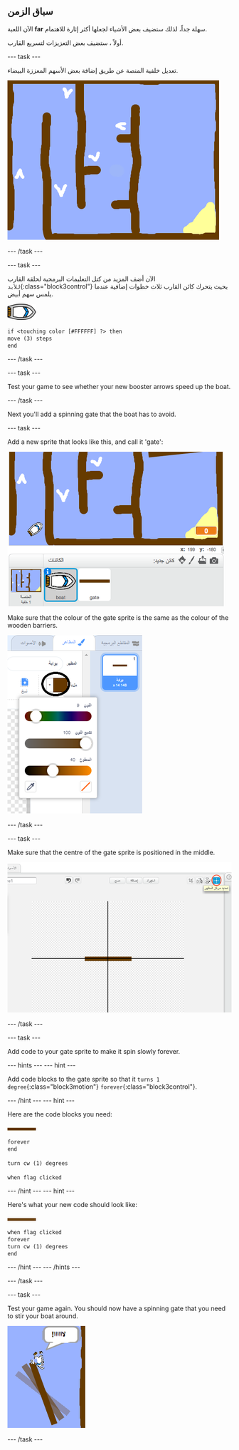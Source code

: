 ## سباق الزمن

الآن اللعبة **far** سهلة جداً، لذلك ستضيف بعض الأشياء لجعلها أكثر إثارة للاهتمام.

أولاً ، ستضيف بعض التعزيزات لتسريع القارب.

\--- task \---

تعديل خلفية المنصة عن طريق إضافة بعض الأسهم المعززة البيضاء.

![لقطة الشاشة](images/boat-boost.png)

\--- /task \---

\--- task \---

الآن أضف المزيد من كتل التعليمات البرمجية لحلقة القارب `للأبد`{:class="block3control"} بحيث يتحرك كائن القارب ثلاث خطوات إضافية عندما يلمس سهم أبيض.

![كائن القارب](images/boat_resize.png)

```blocks3
if <touching color [#FFFFFF] ?> then
move (3) steps
end
```

\--- /task \---

\--- task \---

Test your game to see whether your new booster arrows speed up the boat.

\--- /task \---

Next you'll add a spinning gate that the boat has to avoid.

\--- task \---

Add a new sprite that looks like this, and call it 'gate':

![screenshot](images/boat-gate.png)

Make sure that the colour of the gate sprite is the same as the colour of the wooden barriers.

![screenshot](images/brown-hsv.png)

\--- /task \---

\--- task \---

Make sure that the centre of the gate sprite is positioned in the middle.

![screenshot](images/boat-center.png)

\--- /task \---

\--- task \---

Add code to your gate sprite to make it spin slowly forever.

\--- hints \--- \--- hint \---

Add code blocks to the gate sprite so that it `turns 1 degree`{:class="block3motion"} `forever`{:class="block3control"}.

\--- /hint \--- \--- hint \---

Here are the code blocks you need:

![gate](images/gate.png)

```blocks3
forever
end

turn cw (1) degrees

when flag clicked
```

\--- /hint \--- \--- hint \---

Here's what your new code should look like:

![gate](images/gate.png)

```blocks3
when flag clicked
forever
turn cw (1) degrees
end
```

\--- /hint \--- \--- /hints \---

\--- /task \---

\--- task \---

Test your game again. You should now have a spinning gate that you need to stir your boat around.

![screenshot](images/boat-gate-test.png)

\--- /task \---